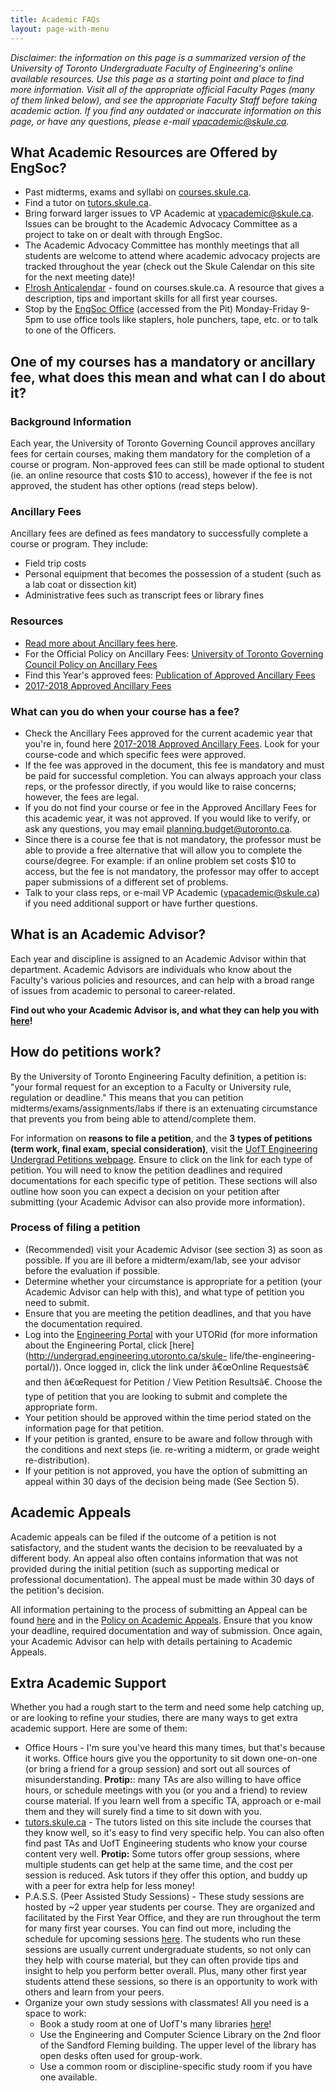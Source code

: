 ```yaml
---
title: Academic FAQs
layout: page-with-menu
---
```


*Disclaimer: the information on this page is a summarized version of the University of Toronto Undergraduate Faculty of Engineering's online available resources. Use this page as a starting point and place to find more information. Visit all of the appropriate official Faculty Pages (many of them linked below), and see the appropriate Faculty Staff before taking academic action. If you find any outdated or inaccurate information on this page, or have any questions, please e-mail [vpacademic@skule.ca](mailto:vpacademic@skule.ca).*

## What Academic Resources are Offered by EngSoc? 

- Past midterms, exams and syllabi on [courses.skule.ca](http://www.courses.skule.ca).
- Find a tutor on [tutors.skule.ca](http://www.tutors.skule.ca).
- Bring forward larger issues to VP Academic at [vpacademic@skule.ca](mailto:vpacademic@skule.ca). Issues can be brought to the Academic Advocacy Committee as a project to take on or dealt with through EngSoc.
- The Academic Advocacy Committee has monthly meetings that all students are welcome to attend where academic advocacy projects are tracked throughout the year (check out the Skule Calendar on this site for the next meeting date)!
- [F!rosh Anticalendar](http://www.http://courses.skule.ca/docs/Anticalendar_2016.pdf) - found on courses.skule.ca. A resource that gives a description, tips and important skills for all first year courses.
- Stop by the [EngSoc Office](/about/contact) (accessed from the Pit) Monday-Friday 9-5pm to use office tools like staplers, hole punchers, tape, etc. or to talk to one of the Officers.

## One of my courses has a mandatory or ancillary fee, what does this mean and what can I do about it?

### Background Information
Each year, the University of Toronto Governing Council approves ancillary fees for certain courses, making them mandatory for the completion of a course or program. Non-approved fees can still be made optional to student (ie. an online resource that costs $10 to access), however if the fee is not approved, the student has other options (read steps below).

### Ancillary Fees
Ancillary fees are defined as fees mandatory to successfully complete a course or program. They include:
- Field trip costs
- Personal equipment that becomes the possession of a student (such as a lab coat or dissection kit)
- Administrative fees such as transcript fees or library fines

### Resources
- [Read more about Ancillary fees here](http://www.viceprovoststudents.utoronto.ca/publicationsandpolicies/guidelines/ancillary-fees.htm#Report%20and%20Analysis%20of%20Ancillary%20Fees).
- For the Official Policy on Ancillary Fees: [University of Toronto Governing Council Policy on Ancillary Fees](http://www.governingcouncil.utoronto.ca/Assets/Governing+Council+Digital+Assets/Policies/PDF/ppapr171995.pdf)
- Find this Year's approved fees: [Publication of Approved Ancillary Fees](http://www.planningandbudget.utoronto.ca/tuition/Ancillary_Fees.htm)
- [2017-2018 Approved Ancillary Fees](http://www.planningandbudget.utoronto.ca/Assets/Academic+Operations+Digital+Assets/Planning+$!26+Budget/lyanne/Category+5+Ancillary+Fees+2017-18.pdf)

### What can you do when your course has a fee?

- Check the Ancillary Fees approved for the current academic year that you're in, found here [2017-2018 Approved Ancillary Fees](http://www.planningandbudget.utoronto.ca/Assets/Academic+Operations+Digital+Assets/Planning+$!26+Budget/lyanne/Category+5+Ancillary+Fees+2017-18.pdf). Look for your course-code and which specific fees were approved.
- If the fee was approved in the document, this fee is mandatory and must be paid for successful completion. You can always approach your class reps, or the professor directly, if you would like to raise concerns; however, the fees are legal.
- If you do not find your course or fee in the Approved Ancillary Fees for this academic year, it was not approved. If you would like to verify, or ask any questions, you may email [planning.budget@utoronto.ca](mailto:planning.budget@utoronto.ca).
- Since there is a course fee that is not mandatory, the professor must be able to provide a free alternative that will allow you to complete the course/degree. For example: if an online problem set costs $10 to access, but the fee is not mandatory, the professor may offer to accept paper submissions of a different set of problems.
- Talk to your class reps, or e-mail VP Academic ([vpacademic@skule.ca](mailto:vpacademic@skule.ca)) if you need additional support or have further questions.

## What is an Academic Advisor? 

Each year and discipline is assigned to an Academic Advisor within that department. Academic Advisors are individuals who know about the Faculty's various policies and resources, and can help with a broad range of issues from academic to personal to career-related.

**Find out who your Academic Advisor is, and what they can help you with [here](http://undergrad.engineering.utoronto.ca/advising-support-services/academic-advising/)!**

## How do petitions work?

By the University of Toronto Engineering Faculty definition, a petition is: "your formal request for an exception to a Faculty or University rule, regulation or deadline." This means that you can petition midterms/exams/assignments/labs if there is an extenuating circumstance that prevents you from being able to attend/complete them.

For information on **reasons to file a petition**, and the **3 types of petitions (term work, final exam, special consideration)**, visit the [UofT Engineering Undergrad Petitions webpage](http://undergrad.engineering.utoronto.ca/petitions/). Ensure to click on the link for each type of petition. You will need to know the petition deadlines and required documentations for each specific type of petition. These sections will also outline how soon you can expect a decision on your petition after submitting (your Academic Advisor can also provide more information).

### Process of filing a petition

- (Recommended) visit your Academic Advisor (see section 3) as soon as possible. If you are ill before a midterm/exam/lab, see your advisor before the evaluation if possible.
- Determine whether your circumstance is appropriate for a petition (your Academic Advisor can help with this), and what type of petition you need to submit.
- Ensure that you are meeting the petition deadlines, and that you have the documentation required.
- Log into the [Engineering Portal](https://portal.engineering.utoronto.ca/sites/portal/portal.asp) with your UTORid (for more information about the Engineering Portal, click [here](http://undergrad.engineering.utoronto.ca/skule-            life/the-engineering-portal/)). Once logged in, click the link under â€œOnline Requestsâ€ and then â€œRequest for Petition / View Petition Resultsâ€. Choose the type of petition that you are looking to submit and complete the appropriate form.
- Your petition should be approved within the time period stated on the information page for that petition.
- If your petition is granted, ensure to be aware and follow through with the conditions and next steps (ie. re-writing a midterm, or grade weight re-distribution).
- If your petition is not approved, you have the option of submitting an appeal within 30 days of the decision being made (See Section 5).

## Academic Appeals

Academic appeals can be filed if the outcome of a petition is not satisfactory, and the student wants the decision to be reevaluated by a different body. An appeal also often contains information that was not provided during the initial petition (such as supporting medical or professional documentation). The appeal must be made within 30 days of the petition's decision. 

All information pertaining to the process of submitting an Appeal can be found [here](http://undergrad.engineering.utoronto.ca/petitions/appeals/) and in the [Policy on Academic Appeals](http://www.governingcouncil.utoronto.ca/Assets/Governing+Council+Digital+Assets/Policies/PDF/ppdec122005.pdf). Ensure that you know your deadline, required documentation and way of submission. Once again, your Academic Advisor can help with details pertaining to Academic Appeals.

## Extra Academic Support

Whether you had a rough start to the term and need some help catching up, or are looking to refine your studies, there are many ways to get extra academic support. Here are some of them:

- Office Hours - I'm sure you've heard this many times, but that's because it works. Office hours give you the opportunity to sit down one-on-one (or bring a friend for a group session) and sort out all sources of misunderstanding. **Protip:**: many TAs are also willing to have office hours, or schedule meetings with you (or you and a friend) to review course material. If you learn well from a specific TA, approach or e-mail them and they will surely find a time to sit down with you.
- [tutors.skule.ca](https://tutors.skule.ca) - The tutors listed on this site include the courses that they know well, so it's easy to find very specific help. You can also often find past TAs and UofT Engineering students who know your course content very well. **Protip:** Some tutors offer group sessions, where multiple students can get help at the same time, and the cost per session is reduced. Ask tutors if they offer this option, and buddy up with a peer for extra help for less money! 
- P.A.S.S. (Peer Assisted Study Sessions) - These study sessions are hosted by ~2 upper year students per course. They are organized and facilitated by the First Year Office, and they are run throughout the term for many first year courses. You can find out more, including the schedule for upcoming sessions [here](https://undergrad.engineering.utoronto.ca/advising-support-services/first-year-office/first-year-updates-deadlines/peer-assisted-study-sessions-pass/). The students who run these sessions are usually current undergraduate students, so not only can they help with course material, but they can often provide tips and insight to help you perform better overall. Plus, many other first year students attend these sessions, so there is an opportunity to work with others and learn from your peers.
- Organize your own study sessions with classmates! All you need is a space to work: 
    - Book a study room at one of UofT's many libraries [here](https://onesearch.library.utoronto.ca/group-study-rooms)!
    - Use the Engineering and Computer Science Library on the 2nd floor of the Sandford Fleming building. The upper level of the library has open desks often used for group-work.
    - Use a common room or discipline-specific study room if you have one available.